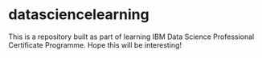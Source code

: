 # datasciencelearning
This is a repository built as part of learning IBM Data Science Professional Certificate Programme. Hope this will be interesting!
